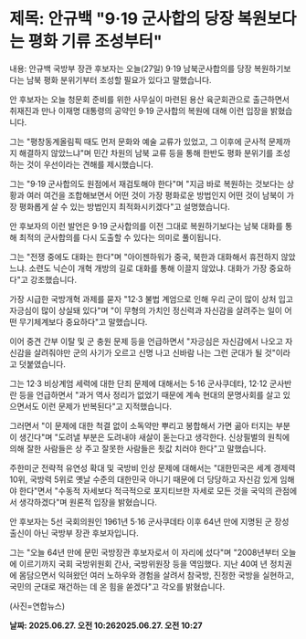 # **제목: 안규백 "9·19 군사합의 당장 복원보다는 평화 기류 조성부터"**

  내용: 안규백 국방부 장관 후보자는 오늘(27일) 9·19 남북군사합의를 당장 복원하기보다는 남북 평화 분위기부터 조성할 필요가 있다고 말했습니다.

안 후보자는 오늘 청문회 준비를 위한 사무실이 마련된 용산 육군회관으로 출근하면서 취재진과 만나 이재명 대통령의 공약인 9·19 군사합의 복원에 대해 이런 입장을 밝혔습니다.

그는 "평창동계올림픽 때도 먼저 문화와 예술 교류가 있었고, 그 이후에 군사적 문제까지 해결하지 않았느냐"며 민간 차원의 남북 교류 등을 통해 한반도 평화 분위기를 조성하는 것이 우선이라는 견해를 제시했습니다.

그는 "9·19 군사합의도 원점에서 재검토해야 한다"며 "지금 바로 복원하는 것보다는 상황과 여러 여건을 조합해보면서 어떤 것이 가장 평화로운 방법인지 어떤 것이 남북이 가장 평화롭게 살 수 있는 방법인지 최적화시키겠다"고 설명했습니다.

안 후보자의 이런 발언은 9·19 군사합의를 이전 그대로 복원하기보다는 남북 대화를 통해 최적의 군사합의를 다시 도출할 수 있다는 의미로 풀이됩니다.

그는 "전쟁 중에도 대화는 한다"며 "아이젠하워가 중국, 북한과 대화해서 휴전하지 않았느냐. 소련도 닉슨이 개혁 개방의 길로 대화를 통해 이끌지 않았냐. 대화가 가장 중요하다"고 강조했습니다.

가장 시급한 국방개혁 과제를 묻자 "12·3 불법 계엄으로 인해 우리 군이 많이 상처 입고 자긍심이 많이 상실돼 있다"며 "이 무형의 가치인 정신력과 자신감을 살려주는 일이 어떤 무기체계보다 중요하다"고 말했습니다.

이어 중견 간부 이탈 및 군 충원 문제 등을 언급하면서 "자긍심은 자신감에서 나오고 자신감을 살려줘야만 군의 사기가 오르고 신명 나고 신바람 나는 그런 군대가 될 것"이라고 덧붙였습니다.

그는 12·3 비상계엄 세력에 대한 단죄 문제에 대해서는 5·16 군사쿠데타, 12·12 군사반란 등을 언급하면서 "과거 역사 정리가 없었기 때문에 계속 현대의 문명사회를 살고 있으면서도 이런 문제가 반복된다"고 지적했습니다.

그러면서 "이 문제에 대한 척결 없이 소독약만 뿌리고 봉합해서 가면 곪아 터지는 부분이 생긴다"며 "도려낼 부분은 도려내야 새살이 돋는다고 생각한다. 신상필벌의 원칙에 의해 잘한 사람들은 상 주고 잘못한 사람들은 죗값 치러야 한다"고 말했습니다.

주한미군 전략적 유연성 확대 및 국방비 인상 문제에 대해서는 "대한민국은 세계 경제력 10위, 국방력 5위로 옛날 수준의 대한민국 아니기 때문에 더 당당하고 자신감 있게 임해야 한다"면서 "수동적 자세보다 적극적으로 포지티브한 자세로 모든 것을 국익의 관점에서 생각하겠다"며 원론적 입장을 밝혔습니다.

안 후보자는 5선 국회의원인 1961년 5·16 군사쿠데타 이후 64년 만에 지명된 군 장성 출신이 아닌 국방부 장관 후보자입니다.

그는 "오늘 64년 만에 문민 국방장관 후보자로서 이 자리에 섰다"며 "2008년부터 오늘에 이르기까지 국회 국방위원회 간사, 국방위원장 등을 역임했다. 지난 40여 년 정치권에 몸담으면서 익혀왔던 여러 노하우와 경험을 살려서 참국방, 진정한 국방을 실현하고, 국민의 군대로 재건하는 데 온 힘을 쏟겠다"고 각오를 밝혔습니다.

(사진=연합뉴스)

  **날짜: 2025.06.27. 오전 10:262025.06.27. 오전 10:27**